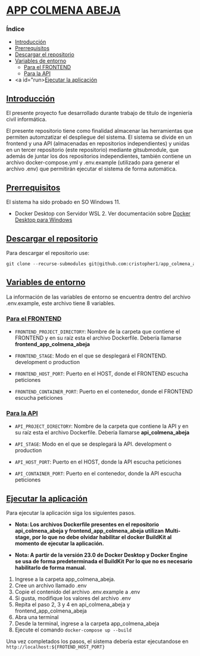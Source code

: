 # [APP COLMENA ABEJA](#indice)

<a id="indice"></a>
### Índice

* <a id="introduccion"></a>[Introducción](#Introducción)
* <a id="prerrequisitos"></a> [Prerrequisitos](#Prerrequisitos)
* <a id="descarga"></a> [Descargar el repositorio](#Descargar-el-repositorio)
* <a id="entorno"></a>[Variables de entorno](#Variables-de-entorno)
  * <a id="entorno-frontend"></a>[Para el FRONTEND](#Para-el-FRONTEND)
  * <a id="entorno-api"></a>[Para la API](#Para-la-API)
* <a id="run></a>[Ejecutar la aplicación](#Ejecutar-la-aplicación)

## [Introducción](#introduccion)

El presente proyecto fue desarrollado durante trabajo de titulo de ingeniería civil informática.

El presente repositorio tiene como finalidad almacenar las herramientas que permiten automzatizar el
despliegue del sistema. El sistema se divide en un frontend y una API (almacenadas en repositorios independientes)
y unidas en un tercer repositorio (este repositorio) mediante gitsubmodule, que además de juntar los dos
repositorios independientes, también contiene un archivo docker-compose.yml y .env.example (utilizado
para generar el archivo .env) que permitirán ejecutar el sistema de forma automática.

## [Prerrequisitos](#prerrequisitos)

El sistema ha sido probado en SO Windows 11.

* Docker Desktop con Servidor WSL 2. Ver documentación sobre [Docker Desktop para Windows](https://docs.docker.com/desktop/install/windows-install/)

## [Descargar el repositorio](#descarga)

Para descargar el repositorio use:

```python
git clone --recurse-submodules git@github.com:cristopher1/app_colmena_abeja.git
```

## [Variables de entorno](#entorno)

La información de las variables de entorno se encuentra dentro del archivo .env.example, este archivo
tiene 8 variables.

### [Para el FRONTEND](#entorno-frontend)

* `FRONTEND_PROJECT_DIRECTORY`: Nombre de la carpeta que contiene el FRONTEND y en su raíz esta el
archivo Dockerfile. Debería llamarse **frontend_app_colmena_abeja**

* `FRONTEND_STAGE`: Modo en el que se desplegará el FRONTEND. development o production

* `FRONTEND_HOST_PORT`: Puerto en el HOST, donde el FRONTEND escucha peticiones

* `FRONTEND_CONTAINER_PORT`: Puerto en el contenedor, donde el FRONTEND escucha peticiones

### [Para la API](#entorno-api)

* `API_PROJECT_DIRECTORY`: Nombre de la carpeta que contiene la API y en su raíz esta el
archivo Dockerfile. Debería llamarse **api_colmena_abeja**

* `API_STAGE`: Modo en el que se desplegará la API. development o production

* `API_HOST_PORT`: Puerto en el HOST, donde la API escucha peticiones

* `API_CONTAINER_PORT`: Puerto en el contenedor, donde la API escucha peticiones

## [Ejecutar la aplicación](#run)

Para ejecutar la aplicación siga los siguientes pasos.

* **Nota: Los archivos Dockerfile presentes en el repositorio api_colmena_abeja y frontend_app_colmena_abeja utilizan**
**Multi-stage, por lo que no debe olvidar habilitar el docker BuildKit al momento de ejecutar la aplicación.**

* **Nota: A partir de la versión 23.0 de Docker Desktop y Docker Engine se usa de forma predeterminada el BuildKit**
**Por lo que no es necesario habilitarlo de forma manual.**

1. Ingrese a la carpeta app_colmena_abeja.
2. Cree un archivo llamado .env
3. Copie el contenido del archivo .env.example a .env
4. Si gusta, modifique los valores del archivo .env
5. Repita el paso 2, 3 y 4 en api_colmena_abeja y frontend_app_colmena_abeja
6. Abra una terminal
7. Desde la terminal, ingrese a la carpeta app_colmena_abeja
8. Ejecute el comando `docker-compose up --build`

Una vez completados los pasos, el sistema debería estar ejecutandose en `http://localhost:${FROTEND_HOST_PORT}`

